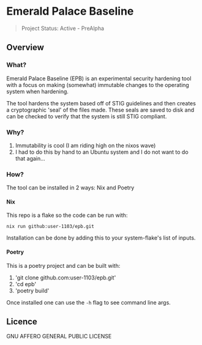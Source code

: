 # Emerald Palace Baseline

> Project Status: Active - PreAlpha

## Overview

### What?

Emerald Palace Baseline (EPB) is an experimental security hardening tool with
a focus on making (somewhat) immutable changes to the operating system when
hardening.

The tool hardens the system based off of STIG guidelines and then creates
a cryptographic 'seal' of the files made. These seals are saved to disk and can
be checked to verify that the system is still STIG compliant.

### Why?

1. Immutability is cool (I am riding high on the nixos wave)
2. I had to do this by hand to an Ubuntu system and I do not want to do that
   again...

### How?

The tool can be installed in 2 ways: Nix and Poetry

#### Nix

This repo is a flake so the code can be run with:

`nix run github:user-1103/epb.git`

Installation can be done by adding this to your system-flake's list of inputs.

#### Poetry

This is a poetry project and can be built with:

1. 'git clone github.com:user-1103/epb.git'
2. 'cd epb'
3. 'poetry build'

Once installed one can use the `-h` flag to see command line args.

## Licence

GNU AFFERO GENERAL PUBLIC LICENSE




